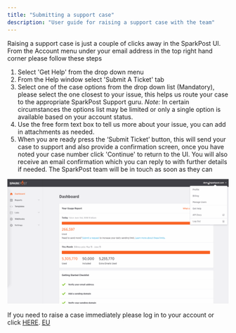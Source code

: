 ```yaml
---
title: "Submitting a support case"
description: "User guide for raising a support case with the team"
---
```


Raising a support case is just a couple of clicks away in the SparkPost UI. From the Account menu under your email address in the top right hand corner please follow these steps 

1. Select 'Get Help' from the drop down menu
2. From the Help window select 'Submit A Ticket' tab
3. Select one of the case options from the drop down list (Mandatory), please select the one closest to your issue, this helps us route your case to the appropriate SparkPost Support guru. 
*Note:* In certain circumstances the options list may be limited or only a single option is available based on your account status.
4. Use the free form text box to tell us more about your issue, you can add in attachments as needed.
5. When you are ready press the ‘Submit Ticket’ button, this will send your case to support and also provide a confirmation screen, once you have noted your case number click 'Continue' to return to the UI. You will also receive an email confirmation which you can reply to with further details if needed. The SparkPost team will be in touch as soon as they can

![](media/in-app-support-demo.gif)


If you need to raise a case immediately please log in to your account or click [HERE](https://app.sparkpost.com/dashboard/?supportTicket=true). [EU](https://app.eu.sparkpost.com/dashboard/?supportTicket=true)
